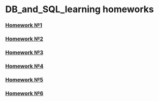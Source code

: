# DB_and_SQL_learning homeworks

### [Homework №1](lesson_1/Homework_1.md)
### [Homework №2](lesson_2/Homework_2.md)
### [Homework №3](lesson_3/Homework_3.md)
### [Homework №4](lesson_4/Homework_4.md)
### [Homework №5](lesson_5/Homework_5.md)
### [Homework №6](lesson_6/Homework_6.md)
